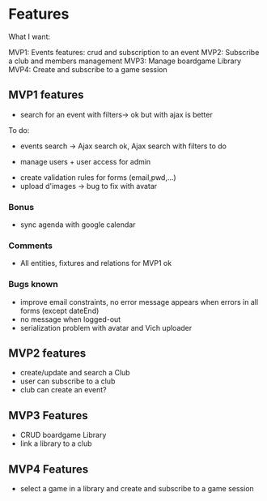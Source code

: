 # Features

What I want:

MVP1: Events features: crud and subscription to an event
MVP2: Subscribe a club and members management
MVP3: Manage boardgame Library
MVP4: Create and subscribe to a game session


## MVP1 features
<!-- - Login / Logout / Sign up -> ok -->
<!-- - Events list -> ok -->
<!-- - Event details -> ok -->
- search for an event with filters-> ok but with ajax is better
<!-- - Subscribe to an event if logged-in -> ok -->
<!-- - if admin: update and create event + redirect when send ->ok -->
<!-- - contact page + contact form -> ok -->
<!-- - address ->ok -->

To do:
<!-- - finish wireframe -> ok -->
<!-- - endEvent must be later than startEvent -> ok -->
<!-- - add occurency for events -> ok -->
<!-- - add default value for fee = free -> ok -->
- events search -> Ajax search ok, Ajax search with filters to do 
<!-- - create address entity and link it with User and Gaming Place -> ok -->
- manage users + user access for admin
<!-- - message when form submitted ->ok -->
<!-- - contact page ->ok -->
- create validation rules for forms (email,pwd,...)
- upload d'images -> bug to fix with avatar

### Bonus
- sync agenda with google calendar
<!-- - sync address with a map (https://www.youtube.com/watch?v=1ZmHG3cqPAs) for tuto ->ok -->

### Comments
- All entities, fixtures and relations for MVP1 ok

### Bugs known
<!-- - Impossible to delete child event-> ok -->
- improve email constraints, no error message appears when errors in all forms (except dateEnd)
- no message when logged-out
- serialization problem with avatar and Vich uploader

## MVP2 features

- create/update and search a Club
- user can subscribe to a club
- club can create an event?

## MVP3 Features

- CRUD boardgame Library
- link a library to a club

## MVP4 Features

- select a game in a library and create and subscribe to a game session
